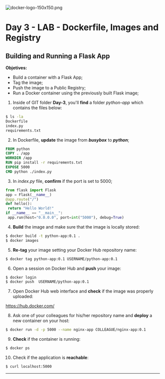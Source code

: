 ![docker-logo-150x150.png](https://www.zencode.nl/wp-content/uploads/2015/05/docker-logo-150x150.png)

# Day 3 - LAB - Dockerfile, Images and Registry



## Building and Running a Flask App

**Objetives:**

- Build a container with a Flask App;
- Tag the image;
- Push the image to a Public Registry;
- Run a Docker container using the previously built Flask image;

 

1. Inside of GIT folder **Day-3**, you'll **find** a folder *python-app* which contains the files below:

```bash
$ ls -la
Dockerfile
index.py
requirements.txt
```



2. In Dockerfile, **update** the image from ***busybox*** to ***python***; 

 ```dockerfile
FROM python
COPY . /app
WORKDIR /app
RUN pip install -r requirements.txt
EXPOSE 5000
CMD python ./index.py
 ```



3. In *index.py* file, **confirm** if the port is set to 5000;

 ```python
from flask import Flask
app = Flask(__name__)
@app.route("/")
def hello():
  return "Hello World!"
if __name__ == "__main__":
  app.run(host="0.0.0.0", port=int("5000"), debug=True)
 ```

 

4. **Build** the image and make sure that the image is locally stored:

 ```bash
$ docker build -t python-app:0.1 .
$ docker images

 ```

5. **Re-tag** your image setting your Docker Hub repository name:

```bash
$ docker tag python-app:0.1 USERNAME/python-app:0.1

```

6. Open a session on Docker Hub and **push** your image:

 ```bash
$ docker login
$ docker push  USERNAME/python-app:0.1
 ```



7. Open Docker Hub web interface and **check** if the image was properly uploaded:

 https://hub.docker.com/



8. Ask one of your colleagues for his/her repository name and **deploy** a new container on your host:

 ```bash
$ docker run -d -p 5000 --name nginx-app COLLEAGUE/nginx-app:0.1


 ```

9. **Check** if the container is running:

 ```bash
$ docker ps


 ```

10. Check if the application is **reachable**:

```bash
$ curl localhost:5000
```



___





